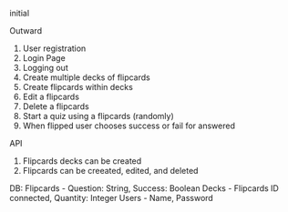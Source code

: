 initial

Outward
1. User registration
2. Login Page
3. Logging out
4. Create multiple decks of flipcards
5. Create flipcards within decks
6. Edit a flipcards
7. Delete a flipcards
8. Start a quiz using a flipcards (randomly)
9. When flipped user chooses success or fail for answered

API
1. Flipcards decks can be created
2. Flipcards can be creeated, edited, and deleted

DB:
Flipcards - Question: String, Success: Boolean
Decks - Flipcards ID connected, Quantity: Integer
Users - Name, Password
